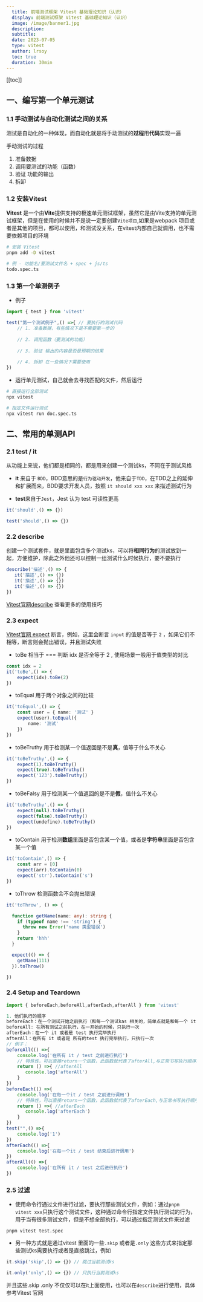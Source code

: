 ```yaml
---
  title: 前端测试框架 Vitest 基础理论知识（认识）
  display: 前端测试框架 Vitest 基础理论知识（认识）
  image: /image/banner1.jpg
  description: 
  subtitle: 
  date: 2023-07-05
  type: vitest
  author: lrsoy
  toc: true
  duration: 30min
---
```


<DelayTeleport>

[[toc]]
</DelayTeleport>



## 一、编写第一个单元测试

### 1.1 手动测试与自动化测试之间的关系

测试是自动化的一种体现，而自动化就是将手动测试的**过程**用**代码**实现一遍

手动测试的过程

1. 准备数据
2. 调用要测试的功能（函数）
3. 验证 功能的输出
4. 拆卸

### 1.2 安装Vitest

**Vitest** 是一个由**Vite**提供支持的极速单元测试框架，虽然它是由Vite支持的单元测试框架，但是在使用的时候并不是说一定要创建`Vite项目`,如果是webpack 项目或者是其他的项目，都可以使用，和测试没关系，在vitest内部自己就调用，也不需要依赖项目的环境

<CodeGroup>

  <CodeGroupItem title="install pnpm" active>

```bash
# 安装 Vitest
pnpm add -D vitest
```

  </CodeGroupItem>

  <CodeGroupItem title="file name">

```bash
# 例 - 功能名/要测试文件名 + spec + js/ts
todo.spec.ts
```

  </CodeGroupItem>

</CodeGroup>

### 1.3 第一个单测例子

* 例子

```ts
import { test } from 'vitest'

test("第一个测试例子",() =>{ // 要执行的测试代码
    // 1. 准备数据，有些情况下是不需要第一步的
    
    // 2. 调用函数（要测试的功能）
    
    // 3. 验证 输出的内容是否是预期的结果
    
    // 4. 拆卸 在一些情况下需要使用
})
```

* 运行单元测试，自己就会去寻找匹配的文件，然后运行

```bash
# 直接运行全部测试
npx vitest

# 指定文件运行测试
npx vitest run doc.spec.ts
```

## 二、常用的单测API

### 2.1 test / it

从功能上来说，他们都是相同的，都是用来创建一个测试ks，不同在于测试风格

* **it** 来自于 `BDD`，BDD意思的是`行为驱动开发`，他来自于`TDD`，在TDD之上的延伸和扩展而来，BDD要求开发人员，按照 `it should xxx xxx` 来描述测试行为


* **test**来自于`Jest`，Jest 认为 test 可读性更高

<CodeGroup>

  <CodeGroupItem title="IT" active>

```ts
it('should',() => {})
```

  </CodeGroupItem>

 <CodeGroupItem title="TEST">

```ts
test('should',() => {})
```

</CodeGroupItem>

</CodeGroup>

### 2.2 describe 

创建一个测试套件，就是里面包含多个测试ks，可以将**相同行为**的测试放到一起，方便维护，除此之外他还可以控制一组测试什么时候执行，要不要执行

```ts
describe('描述',() => {
   it('描述',() => {}) 
   it('描述',() => {}) 
   it('描述',() => {}) 
})
```

[Vitest官网describe](https://cn.vitest.dev/api/#describe) 查看更多的使用技巧



### 2.3 expect

[Vitest官网 expect](https://cn.vitest.dev/api/#expect) 断言，例如，这里会断言 `input` 的值是否等于 `2` ，如果它们不相等，断言则会抛出错误，并且测试失败

* toBe  相当于 === 判断 idx 是否全等于 2 , 使用场景一般用于值类型的对比

```ts
const idx = 2
it('toBe',() => {
    expect(idx).toBe(2)
})
```

* toEqual  用于两个对象之间的比较

```ts
it('toEqual',() => {
    const user = { name: '测试' }
    expect(user).toEqual({
        name: '测试'
    })
})
```

* toBeTruthy 用于检测某一个值返回是不是**真**，值等于什么不关心

```ts
it('toBeTruthy',() => {
    expect(1).toBeTruthy()
    expect(true).toBeTruthy()
    expect('123').toBeTruthy()
})
```

* toBeFalsy 用于检测某一个值返回的是不是**假**，值什么不关心

```ts
it('toBeTruthy',() => {
    expect(null).toBeTruthy()
    expect(false).toBeTruthy()
    expect(undefine).toBeTruthy()
})
```

* toContain 用于检测**数组**里面是否包含某一个值，或者是**字符串**里面是否包含某一个值

```ts
it('toContain',() => {
    const arr = [0]
    expect(arr).toContain(0)
   	expect('str').toContain('s')
})
```

* toThrow 检测函数会不会抛出错误

```ts
it('toThrow', () => {

  function getName(name: any): string {
    if (typeof name !== 'string') {
      throw new Error('name 类型错误')
    }
    return 'hhh'
  }

  expect(() => {
    getName(111)
  }).toThrow()

})
```

### 2.4 Setup and Teardown

```ts
import { beforeEach,beforeAll,afterEach,afterAll } from 'vitest'

1. 他们执行的顺序
beforeEach：在一个测试开始之前执行（和每一个测试kas 相关的，简单点就是和每一个 it 相关的）
beforeAll: 在所有测试之前执行，在一开始的时候，只执行一次
afterEach：在一个 it 或者是 test 执行完毕执行
afterAll：在所有 it 或者是 所有的test 执行完毕执行，只执行一次
// 例子：
beforeAll(() =>{
    console.log('在所有 it / test 之前进行执行')
    // 特殊性，可以直接return一个函数，此函数就代表了afterAll,与正常书写执行顺序是相同的
    return () =>{ //afterAll
       console.log('afterAll')
    }
})
beforeEach(() =>{
    console.log('在每一个it / test 之前进行调用')
    // 特殊性，可以直接return一个函数，此函数就代表了afterEach,与正常书写执行顺序是相同的
    return () =>{ //afterEach
       console.log('afterEach')
    }
})
test("",() =>{
    console.log('1')
})
afterEach(() =>{
    console.log('在每一个it / test 结束后进行调用')
})
afterAll(() =>{
    console.log('在所有 it / test 之后进行执行')
})
```

### 2.5 过滤

* 使用命令行通过文件进行过滤，要执行那些测试文件，例如：通过`pnpm vitest xxx`只执行这个测试文件，这种通过命令行指定文件执行测试的行为，用于当有很多测试文件，但是不想全部执行，可以通过指定测试文件来过滤

```shell
pnpm vitest test.spec 
```

* 另一种方式就是通过vitest 里面的一些`.skip` 或者是`.only` 这些方式来指定那些测试ks需要执行或者是直接跳过，例如

```ts
it.skip('skip',() => {}) // 跳过当前测试ks

it.only('only',() => {}) // 只执行当前测试ks

```

并且这些.skip .only 不仅仅可以在it上面使用，也可以在`describe`进行使用，具体参考Vitest 官网

